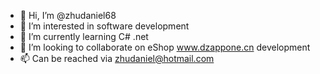 - 👋 Hi, I’m @zhudaniel68
- 👀 I’m interested in software development
- 🌱 I’m currently learning C# .net 
- 💞️ I’m looking to collaborate on eShop www.dzappone.cn development
- 📫 Can be reached via zhudaniel@hotmail.com

<!---
zhudaniel68/zhudaniel68 is a ✨ special ✨ repository because its `README.md` (this file) appears on your GitHub profile.
You can click the Preview link to take a look at your changes.
--->
